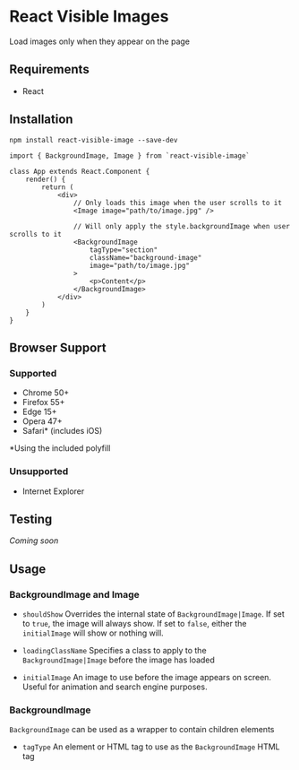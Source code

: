 # React Visible Images
Load images only when they appear on the page

## Requirements
- React

## Installation
```
npm install react-visible-image --save-dev
```

```
import { BackgroundImage, Image } from `react-visible-image`

class App extends React.Component {
    render() {
        return (
            <div>
                // Only loads this image when the user scrolls to it
                <Image image="path/to/image.jpg" />

                // Will only apply the style.backgroundImage when user scrolls to it
                <BackgroundImage
                    tagType="section"
                    className="background-image"
                    image="path/to/image.jpg"
                >
                    <p>Content</p>
                </BackgroundImage>
            </div>
        )
    }
}
```

## Browser Support

### Supported
- Chrome 50+
- Firefox 55+
- Edge 15+
- Opera 47+
- Safari\* (includes iOS)

\*Using the included polyfill

### Unsupported
- Internet Explorer


## Testing
_Coming soon_


## Usage

### BackgroundImage and Image

- `shouldShow`
Overrides the internal state of `BackgroundImage|Image`. If set to `true`, the image will always show. If set to `false`, either the `initialImage` will show or nothing will.

- `loadingClassName`
Specifies a class to apply to the `BackgroundImage|Image` before the image has loaded

- `initialImage`
An image to use before the image appears on screen. Useful for animation and search engine purposes.

### BackgroundImage
`BackgroundImage` can be used as a wrapper to contain children elements

- `tagType`
An element or HTML tag to use as the `BackgroundImage` HTML tag
